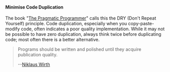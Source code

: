 <link rel="stylesheet" href="{{baseUrl}}/css/textbook.css">

<div class="website-content">

<div id="title">

#### Minimise Code Duplication

</div>

<div id="body">

The book "[The Pragmatic Programmer](https://www.amazon.com/Pragmatic-Programmer-Journeyman-Master/dp/020161622X)" calls this the DRY (Don't Repeat Yourself) principle. Code duplication, especially when you copy-paste-modify code, often indicates a poor quality implementation. While it may not be possible to have zero duplication, always think twice before duplicating code; most often there is a better alternative.

> Programs should be written and polished until they acquire publication quality.
>
> --[Niklaus Wirth](https://en.wikipedia.org/wiki/Niklaus_Wirth)  

</div>

</div>
